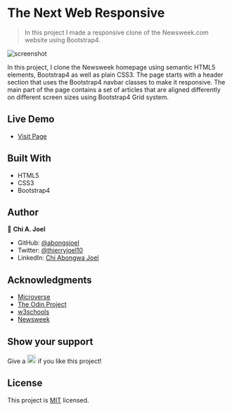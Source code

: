 # The Next Web Responsive

> In this project I made a responsive clone of the Newsweek.com website using Bootstrap4.

![screenshot](../features/screenshot.png)

In this project, I clone the Newsweek homepage using semantic HTML5 elements, Bootstrap4 as well as plain CSS3. The page starts with a header section that uses the Bootstrap4 navbar classes to make it responsive. The main part of the page contains a set of articles that are aligned differently on different screen sizes using Bootstrap4 Grid system.

## Live Demo 

- [Visit Page](https://gasb150.github.io/The-next-web-responsive/.)

## Built With

- HTML5
- CSS3
- Bootstrap4

## Author

👤 **Chi A. Joel**

- GitHub: [@abongsjoel](https://github.com/abongsjoel)
- Twitter: [@thierryjoel10](https://twitter.com/ThierryJoel10)
- LinkedIn: [Chi Abongwa Joel](https://www.linkedin.com/in/chi-abongwa-joel-b4285a97/)


## Acknowledgments

- [Microverse](https://www.microverse.org/)
- [The Odin Project](https://www.theodinproject.com)
- [w3schools](https://www.w3schools.com)
- [Newsweek](https://www.newsweek.com/)

## Show your support
<p> Give a 
  <g-emoji class="g-emoji" alias="star" fallback-src="https://github.githubassets.com/images/icons/emoji/unicode/2b50.png"><img class="emoji" alt="star" height="20" width="20" src="https://github.githubassets.com/images/icons/emoji/unicode/2b50.png"></g-emoji>
  if you like this project!</p>

## License
  <p>This project is <a href="../Features/LICENSE">MIT</a> licensed.</p>

